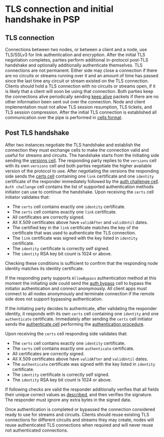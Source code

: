 # TLS connection and initial handshake in PSP

## TLS connection

Connections between two nodes, or between a client and a node, use TLS/SSLv3 for link authentication and encryption.
After the initial TLS negotiation completes, parties perform additional in-protocol post-TLS handshake
and optionally additionally authenticate themselves.
TLS connections are not permanent. Either side may close a connection if there are no circuits or streams running over it
and an amount of time has passed since the last time any circuit or stream existed on the TLS connection.  Clients should
hold a TLS connection with no circuits or streams open, if it is likely that a client will soon be using that connection.
Both parties keep the connections alive periodically sending [keep alive](../binary/padding.md) packets if there are no other
information been sent out over the connection.
Node and client implementation must not allow TLS session resumption, TLS tickets, and TLS session compression.
After the initial TLS connection is established all communication over the pipe is performed in [cells format](../binary/cell.md).

## Post TLS handshake

After two instances negotiate the TLS handshake and establish the connection they must exchange cells to make the connection valid
and useful for streams and circuits.
The handshake starts from the initiating side sending the [versions cell](../binary/versions.md). The responding party replies to the
`versions` cell with its own `versions` cell and both parties negotiate the higher available version of the protocol to use.
After negotiating the versions the responding side sends the [certs cell](../binary/certs.md) containing one `link` certificate and one `identity`
certificate of the responder immediately followed by the [auth challenge cell](../binary/authchallenge.md). `Auth challenge` cell contains
the list of supported authentication methods initiator can use to continue the handshake.
Upon receiving the `certs` cell initiator validates that:

- The `certs` cell contains exactly one `identity` certificate.
- The `certs` cell contains exactly one `link` certificate.
- All certificates are correctly signed.
- All X.509 certificates above have `validAfter` and `validUntil` dates.
- The certified key in the `link` certificate matches the key of the certificate that was used to authenticate the TLS connection.
- The `link` certificate was signed with the key listed in `identity` certificate.
- The `identity` certificate is correctly self signed.
- The `identity` RSA key bit count is 1024 or above.

Checking these conditions is sufficient to confirm that the responding node identity matches its identity certificate.

If the responding party supports `AllowBypass` authentication method at this moment the initiating side could send the [auth bypass](../binary/authbypass.md)
cell to bypass the initiator authentication and connect anonymously. All client apps must connect to all nodes anonymously and terminate connection
if the remote side does not support bypassing authentication.

If the initiating party decides to authenticate, after validating the responder identity, it responds with its own `certs` cell containing one `identity`
and one `authenticate` certificate. Immediately after sending the `certs` cell initiator sends the [authenticate cell](../binary/authenticate.md) performing
the [authentication procedure](../binary/RSASHA256TLSSecret.md).

Upon receiving the `certs` cell responding side validates that:

- The `certs` cell contains exactly one `identity` certificate.
- The `certs` cell contains exactly one `authenticate` certificate.
- All certificates are correctly signed.
- All X.509 certificates above have `validAfter` and `validUntil` dates.
- The `authenticate` certificate was signed with the key listed in `identity` certificate.
- The `identity` certificate is correctly self signed.
- The `identity` RSA key bit count is 1024 or above.

If following checks are valid the responder additionally verifies that all fields their unique correct values as [described](../binary/RSASHA256TLSSecret.md),
and then verifies the signature. The responder must ignore any extra bytes in the signed data.

Once authentication is completed or bypassed the connection considered ready to use for streams and circuits. Clients should reuse existing TLS connections
for different circuits and streams they may create, nodes will reuse authenticated TLS connections when required and will never reuse not authenticated connections.